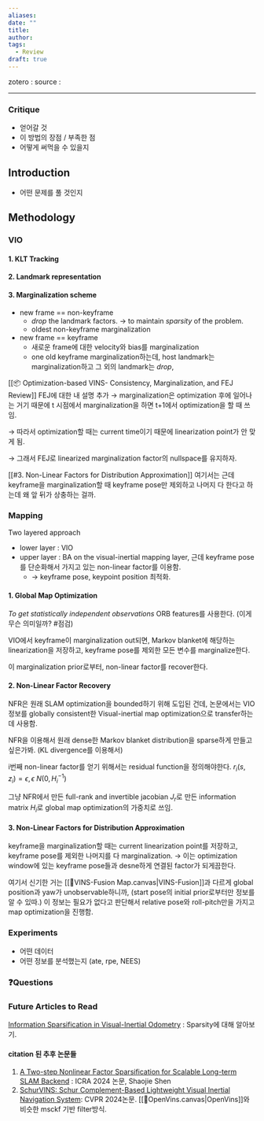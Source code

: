 ```yaml
---
aliases: 
date: ""
title: 
author: 
tags:
  - Review
draft: true
---
```


zotero : 
source : 

---
### Critique
- 얻어갈 것
- 이 방법의 장점 / 부족한 점
- 어떻게 써먹을 수 있을지

## Introduction



- 어떤 문제를 풀 것인지

## Methodology
### VIO
#### 1. KLT Tracking
#### 2. Landmark representation
#### 3. Marginalization scheme
- new frame == non-keyframe
	- *drop* the landmark factors. → to maintain *sparsity* of the problem.
	- oldest non-keyframe marginalization
- new frame == keyframe
	- 새로운 frame에 대한 velocity와 bias를 marginalization
	- one old keyframe marginalization하는데,  host landmark는 marginalization하고 그 외의 landmark는 *drop*, 

[[📦️ Optimization-based VINS- Consistency, Marginalization, and FEJ Review]]
FEJ에 대한 내 설명 추가 
→ marginalization은 optimization 후에 일어나는 거기 때문에 t 시점에서 marginalization을 하면 t+1에서 optimization을 할 때 쓰임. 

→ 따라서 optimization할 때는 current time이기 때문에 linearization point가 안 맞게 됨.

→ 그래서 FEJ로 linearized marginalization factor의 nullspace를 유지하자.

[[#3. Non-Linear Factors for Distribution Approximation]] 여기서는 근데 keyframe을 marginalization할 때 keyframe pose만 제외하고 나머지 다 한다고 하는데 왜 앞 뒤가 상충하는 걸까.
### Mapping
Two layered approach
- lower layer : VIO
- upper layer : BA on the visual-inertial mapping layer, 근데 keyframe pose를 단순화해서 가지고 있는 non-linear factor를 이용함. 
	- → keyframe pose, keypoint position 최적화.

#### 1. Global Map Optimization
*To get statistically independent observations* ORB features를 사용한다. (이게 무슨 의미일까? #점검)

VIO에서 keyframe이 marginalization out되면, Markov blanket에 해당하는 linearization을 저장하고, keyframe pose를 제외한 모든 변수를 marginalize한다. 

이 marginalization prior로부터, non-linear factor를 recover한다.

#### 2. Non-Linear Factor Recovery
NFR은 원래 SLAM optimization을 bounded하기 위해 도입된 건데, 
논문에서는 VIO 정보를 globally consistent한 Visual-inertial map optimization으로 transfer하는 데 사용함.

NFR을 이용해서 원래 dense한 Markov blanket distribution을 sparse하게 만들고 싶은가봐.
(KL divergence를 이용해서)

i번째 non-linear factor를 얻기 위해서는 residual function을 정의해야한다. 
$r_i(s,z_i) = \epsilon,  \epsilon ~ N(0, H_i^{-1})$ 

그냥 NFR에서 만든 full-rank and invertible jacobian $J_r$로 만든 information matrix $H_i$로 global map optimization의 가중치로 쓰임. 
#### 3. Non-Linear Factors for Distribution Approximation
keyframe을 marginalization할 때는 current linearization point를 저장하고, keyframe pose를 제외한 나머지를 다 marginalization.
→ 이는 optimization window에 있는 keyframe pose들과 desne하게 연결된 factor가 되게끔한다.

여기서 신기한 거는 [[🧩VINS-Fusion Map.canvas|VINS-Fusion]]과 다르게 global position과 yaw가 unobservable하니까, (start pose의 initial prior로부터만 정보를 알 수 있따.) 이 정보는 필요가 없다고 판단해서 relative pose와 roll-pitch만을 가지고 map optimization을 진행함.

### Experiments
- 어떤 데이터
- 어떤 정보를 분석했는지 (ate, rpe, NEES)


### ❓️Questions

### Future Articles to Read
[Information Sparsification in Visual-Inertial Odometry](https://ieeexplore.ieee.org/stamp/stamp.jsp?tp=&arnumber=8594007) : Sparsity에 대해 알아보기.

#### citation 된 추후 논문들 
1. [A Two-step Nonlinear Factor Sparsification for Scalable Long-term SLAM Backend](https://ieeexplore.ieee.org/stamp/stamp.jsp?arnumber=10610889) : ICRA 2024 논문, Shaojie Shen
2. [SchurVINS: Schur Complement-Based Lightweight Visual Inertial Navigation System](https://openaccess.thecvf.com/content/CVPR2024/papers/Fan_SchurVINS_Schur_Complement-Based_Lightweight_Visual_Inertial_Navigation_System_CVPR_2024_paper.pdf): CVPR 2024논문. [[🧩OpenVins.canvas|OpenVins]]와 비슷한 msckf 기반 filter방식.